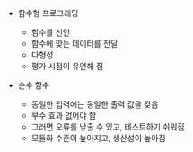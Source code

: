 
* 함수형 프로그래밍
  * 함수를 선언
  * 함수에 맞는 데이터를 전달
  * 다형성
  * 평가 시점이 유연해 짐

* 순수 함수
  * 동일한 입력에는 동일한 출력 값을 갖음
  * 부수 효과 없어야 함
  * 그러면 오류를 낮출 수 있고, 테스트하기 쉬워짐
  * 모듈화 수준이 높아지고, 생산성이 높아짐